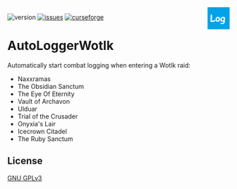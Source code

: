 <img src="https://github.com/ryp-erl/assets/blob/main/AutoLoggerWotlk/autologgerwotlk_logo.jpg?raw=true" width=50 align="right" />

![version](https://img.shields.io/github/v/release/En-Roue-Libre/AutoLoggerWotlk)
[![issues](https://img.shields.io/badge/report-issues-blueviolet)](https://github.com/En-Roue-Libre/AutoLoggerWotlk/issues)
[![curseforge](https://img.shields.io/badge/visit%20on-curseforge-orange)](https://www.curseforge.com/wow/addons/autologgerwotlk)

# AutoLoggerWotlk

Automatically start combat logging when entering a Wotlk raid:

- Naxxramas
- The Obsidian Sanctum
- The Eye Of Eternity
- Vault of Archavon
- Ulduar
- Trial of the Crusader
- Onyxia's Lair
- Icecrown Citadel
- The Ruby Sanctum

## License

[GNU GPLv3](LICENSE)